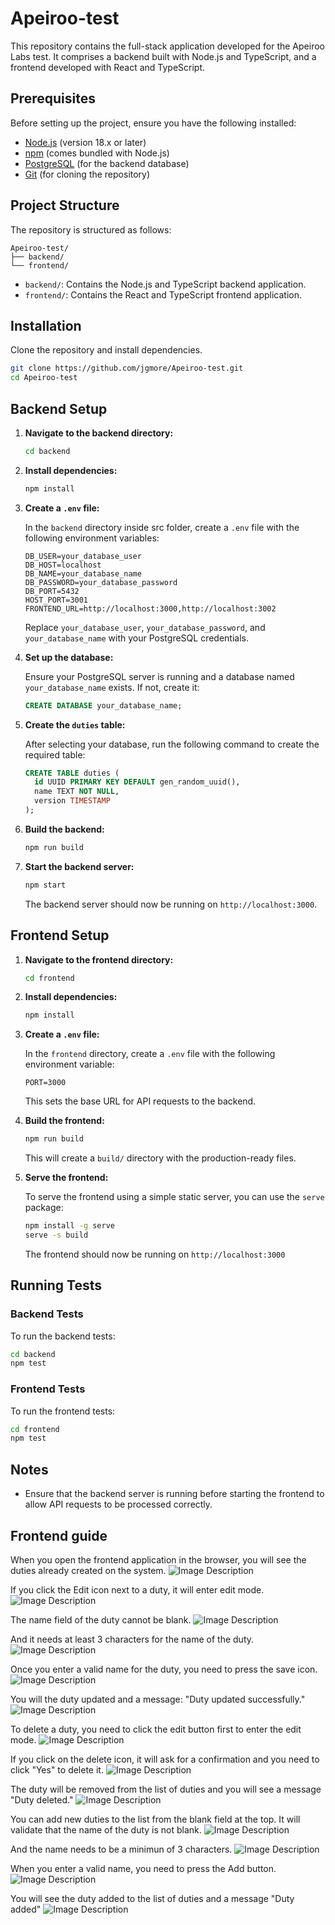# Apeiroo-test

This repository contains the full-stack application developed for the Apeiroo Labs test. It comprises a backend built with Node.js and TypeScript, and a frontend developed with React and TypeScript.

## Prerequisites

Before setting up the project, ensure you have the following installed:

- [Node.js](https://nodejs.org/) (version 18.x or later)
- [npm](https://www.npmjs.com/) (comes bundled with Node.js)
- [PostgreSQL](https://www.postgresql.org/) (for the backend database)
- [Git](https://git-scm.com/) (for cloning the repository)

## Project Structure

The repository is structured as follows:

```
Apeiroo-test/
├── backend/
└── frontend/
```

- `backend/`: Contains the Node.js and TypeScript backend application.
- `frontend/`: Contains the React and TypeScript frontend application.

## Installation
Clone the repository and install dependencies.

```bash
git clone https://github.com/jgmore/Apeiroo-test.git
cd Apeiroo-test
```

## Backend Setup

1. **Navigate to the backend directory:**

   ```bash
   cd backend
   ```

2. **Install dependencies:**

   ```bash
   npm install
   ```

3. **Create a `.env` file:**

   In the `backend` directory inside src folder, create a `.env` file with the following environment variables:

   ```env
   DB_USER=your_database_user
   DB_HOST=localhost
   DB_NAME=your_database_name
   DB_PASSWORD=your_database_password
   DB_PORT=5432
   HOST_PORT=3001
   FRONTEND_URL=http://localhost:3000,http://localhost:3002
   ```

   Replace `your_database_user`, `your_database_password`, and `your_database_name` with your PostgreSQL credentials.

4. **Set up the database:**

   Ensure your PostgreSQL server is running and a database named `your_database_name` exists. If not, create it:

   ```sql
   CREATE DATABASE your_database_name;
   ```

5. **Create the `duties` table:**

   After selecting your database, run the following command to create the required table:

   ```sql
   CREATE TABLE duties (
     id UUID PRIMARY KEY DEFAULT gen_random_uuid(),
     name TEXT NOT NULL,
     version TIMESTAMP
   );
   ```

6. **Build the backend:**

   ```bash
   npm run build
   ```

7. **Start the backend server:**

   ```bash
   npm start
   ```

   The backend server should now be running on `http://localhost:3000`.

## Frontend Setup

1. **Navigate to the frontend directory:**

   ```bash
   cd frontend
   ```

2. **Install dependencies:**

   ```bash
   npm install
   ```

3. **Create a `.env` file:**

   In the `frontend` directory, create a `.env` file with the following environment variable:

   ```env
   PORT=3000
   ```

   This sets the base URL for API requests to the backend.

4. **Build the frontend:**

   ```bash
   npm run build
   ```

   This will create a `build/` directory with the production-ready files.

5. **Serve the frontend:**

   To serve the frontend using a simple static server, you can use the `serve` package:

   ```bash
   npm install -g serve
   serve -s build
   ```

   The frontend should now be running on `http://localhost:3000`

## Running Tests

### Backend Tests

To run the backend tests:

```bash
cd backend
npm test
```

### Frontend Tests

To run the frontend tests:

```bash
cd frontend
npm test
```



## Notes

- Ensure that the backend server is running before starting the frontend to allow API requests to be processed correctly.



## Frontend guide
When you open the frontend application in the browser, you will see the duties already created on the system.
![Image Description](https://github.com/jgmore/Apeiroo-test/blob/main/Img/frontend01.jpg?raw=true)

If you click the Edit icon next to a duty, it will enter edit mode.
![Image Description](https://github.com/jgmore/Apeiroo-test/blob/main/Img/frontend02.jpg?raw=true)

The name field of the duty cannot be blank.
![Image Description](https://github.com/jgmore/Apeiroo-test/blob/main/Img/frontend03.jpg?raw=true)

And it needs at least 3 characters for the name of the duty.
![Image Description](https://github.com/jgmore/Apeiroo-test/blob/main/Img/frontend04.jpg?raw=true)

Once you enter a valid name for the duty, you need to press the save icon.
![Image Description](https://github.com/jgmore/Apeiroo-test/blob/main/Img/frontend05.jpg?raw=true)

You will the duty updated and a message: "Duty updated successfully."
![Image Description](https://github.com/jgmore/Apeiroo-test/blob/main/Img/frontend06.jpg?raw=true)

To delete a duty, you need to click the edit button first to enter the edit mode.
![Image Description](https://github.com/jgmore/Apeiroo-test/blob/main/Img/frontend07.jpg?raw=true)

If you click on the delete icon, it will ask for a confirmation and you need to click "Yes" to delete it.
![Image Description](https://github.com/jgmore/Apeiroo-test/blob/main/Img/frontend08.jpg?raw=true)

The duty will be removed from the list of duties and you will see a message "Duty deleted."
![Image Description](https://github.com/jgmore/Apeiroo-test/blob/main/Img/frontend09.jpg?raw=true)

You can add new duties to the list from the blank field at the top. It will validate that the name of the duty is not blank.
![Image Description](https://github.com/jgmore/Apeiroo-test/blob/main/Img/frontend10.jpg?raw=true)

And the name needs to be a minimun of 3 characters.
![Image Description](https://github.com/jgmore/Apeiroo-test/blob/main/Img/frontend11.jpg?raw=true)

When you enter a valid name, you need to press the Add button.
![Image Description](https://github.com/jgmore/Apeiroo-test/blob/main/Img/frontend12.jpg?raw=true)

You will see the duty added to the list of duties and a message "Duty added"
![Image Description](https://github.com/jgmore/Apeiroo-test/blob/main/Img/frontend13.jpg?raw=true)
